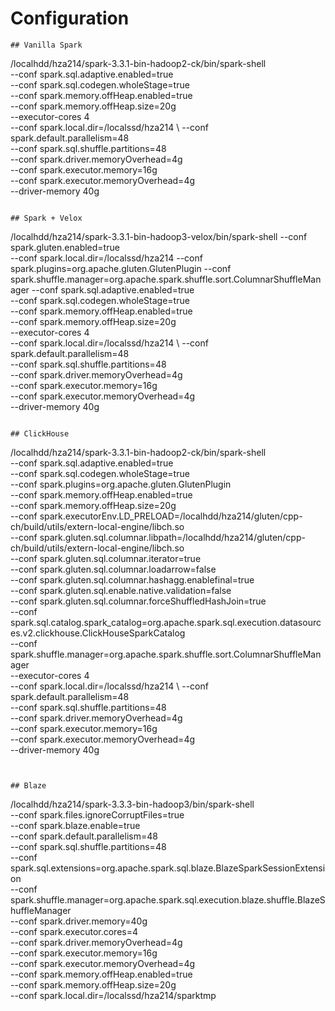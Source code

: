 # Configuration

```
## Vanilla Spark

```
/localhdd/hza214/spark-3.3.1-bin-hadoop2-ck/bin/spark-shell\
  --conf spark.sql.adaptive.enabled=true \
  --conf spark.sql.codegen.wholeStage=true \
  --conf spark.memory.offHeap.enabled=true \
  --conf spark.memory.offHeap.size=20g \
  --executor-cores 4 \
  --conf spark.local.dir=/localssd/hza214 \ 
  --conf spark.default.parallelism=48\
  --conf spark.sql.shuffle.partitions=48\
  --conf spark.driver.memoryOverhead=4g\
  --conf spark.executor.memory=16g\
  --conf spark.executor.memoryOverhead=4g\
  --driver-memory 40g
```

## Spark + Velox

```
/localhdd/hza214/spark-3.3.1-bin-hadoop3-velox/bin/spark-shell   --conf spark.gluten.enabled=true  
--conf spark.local.dir=/localssd/hza214
--conf spark.plugins=org.apache.gluten.GlutenPlugin
--conf spark.shuffle.manager=org.apache.spark.shuffle.sort.ColumnarShuffleManager
--conf spark.sql.adaptive.enabled=true \
--conf spark.sql.codegen.wholeStage=true \
--conf spark.memory.offHeap.enabled=true \
--conf spark.memory.offHeap.size=20g \
--executor-cores 4 \
--conf spark.local.dir=/localssd/hza214 \ 
--conf spark.default.parallelism=48\
--conf spark.sql.shuffle.partitions=48\
--conf spark.driver.memoryOverhead=4g\
--conf spark.executor.memory=16g\
--conf spark.executor.memoryOverhead=4g\
--driver-memory 40g
```

## ClickHouse

```
/localhdd/hza214/spark-3.3.1-bin-hadoop2-ck/bin/spark-shell\
  --conf spark.sql.adaptive.enabled=true \
  --conf spark.sql.codegen.wholeStage=true \
  --conf spark.plugins=org.apache.gluten.GlutenPlugin \
  --conf spark.memory.offHeap.enabled=true \
  --conf spark.memory.offHeap.size=20g \
  --conf spark.executorEnv.LD_PRELOAD=/localhdd/hza214/gluten/cpp-ch/build/utils/extern-local-engine/libch.so\
  --conf spark.gluten.sql.columnar.libpath=/localhdd/hza214/gluten/cpp-ch/build/utils/extern-local-engine/libch.so \
  --conf spark.gluten.sql.columnar.iterator=true \
  --conf spark.gluten.sql.columnar.loadarrow=false \
  --conf spark.gluten.sql.columnar.hashagg.enablefinal=true \
  --conf spark.gluten.sql.enable.native.validation=false \
  --conf spark.gluten.sql.columnar.forceShuffledHashJoin=true \
  --conf spark.sql.catalog.spark_catalog=org.apache.spark.sql.execution.datasources.v2.clickhouse.ClickHouseSparkCatalog \
  --conf spark.shuffle.manager=org.apache.spark.shuffle.sort.ColumnarShuffleManager \
  --executor-cores 4 \
  --conf spark.local.dir=/localssd/hza214 \ 
  --conf spark.default.parallelism=48\
  --conf spark.sql.shuffle.partitions=48\
  --conf spark.driver.memoryOverhead=4g\
  --conf spark.executor.memory=16g\
  --conf spark.executor.memoryOverhead=4g\
  --driver-memory 40g
```


## Blaze

```
/localhdd/hza214/spark-3.3.3-bin-hadoop3/bin/spark-shell \
  --conf spark.files.ignoreCorruptFiles=true\
  --conf spark.blaze.enable=true\
  --conf spark.default.parallelism=48\
  --conf spark.sql.shuffle.partitions=48\
  --conf spark.sql.extensions=org.apache.spark.sql.blaze.BlazeSparkSessionExtension\
  --conf spark.shuffle.manager=org.apache.spark.sql.execution.blaze.shuffle.BlazeShuffleManager\
  --conf spark.driver.memory=40g\
  --conf spark.executor.cores=4 \
  --conf spark.driver.memoryOverhead=4g\
  --conf spark.executor.memory=16g\
  --conf spark.executor.memoryOverhead=4g\
  --conf spark.memory.offHeap.enabled=true\
  --conf spark.memory.offHeap.size=20g\
  --conf spark.local.dir=/localssd/hza214/sparktmp

```